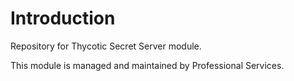 # Introduction

Repository for Thycotic Secret Server module.

This module is managed and maintained by Professional Services.
